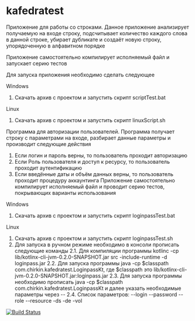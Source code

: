 # kafedratest
Приложение для работы со строками.
Данное приложение анализирует получаемую на входе строку, подсчитывает количество каждого слова в данной строке,
убирает дубликате и создаёт новую строку, упорядоченную в алфавитном порядке

Приложение самостоятельно компилирует исполняемый файл и запускает серию тестов

Для запуска приложения необходимо сделать следующее

Windows 
1. Скачать архив с проектом и запустить скрипт scriptTest.bat 

Linux 
1. Скачать архив с проектом и запустить скрипт linuxScript.sh

Программа для авторизации пользователей.
Программа получает строку с параметрами на входе, разбирает данные параметры и производит следующие действия
1. Если логин и пароль верны, то пользователь проходит авторизацию
2. Если Роль пользователя и доступ к ресурсу, то пользователь проходит аутентификацию
3. Если введённые даты и объём данных верны, то пользователь проходит процедуру аккаунтинга
Приложение самостоятельно компилирует исполняемый файл и проводит серию тестов, покрывающих варианты использования

Windows 
1. Скачать архив с проектом и запустить скрипт loginpassTest.bat 

Linux 
1. Скачать архив с проектом и запустить скрипт loginpassTest.sh
2. Для запуска в ручном режиме необходимо в консоли прописать следующие команды
 2.1. Для компиляции программы kotlinc -cp lib/kotlinx-cli-jvm-0.2.0-SNAPSHOT.jar src -include-runtime -d loginpass.jar
 2.2. Для запуска программы java -cp $classpath com.chirkin.kafedratest.LoginpassKt, где $classpath это lib/kotlinx-cli-jvm-0.2.0-SNAPSHOT.jar:loginpass.jar
 2.3. Для запуска программы необходимо прописать java -cp $classpath com.chirkin.kafedratest.LoginpassKt и далее указать необходимые параметры через --
 2.4. Список параметров: --login --password --role --resource -ds -de -vol

[![Build Status](https://travis-ci.org/Bomjarka/kafedratest.svg?branch=master)](https://travis-ci.org/Bomjarka/kafedratest)
